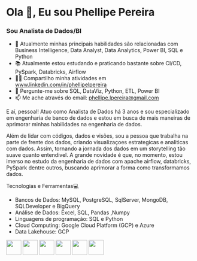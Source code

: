 #                                                                         Ola 👋, Eu sou Phellipe Pereira

###                                                                                 Sou Analista de Dados/BI

 
- 🌱 Atualmente minhas principais habilidades são relacionadas com Business Intelligence, Data Analyst, Data Analytics, Power BI, SQL e Python
- 📚 Atualmente estou estudando e praticando bastante sobre CI/CD, PySpark, Databricks, Airflow
- 👨‍💻 Compartilho minha atividades em www.linkedin.com/in/phellipelpereira
- 💬 Pergunte-me sobre SQL, DataViz, Python, ETL, Power BI
- 📫 Me ache através do email: phellipe.lpereira@gmail.com

E aí, pessoal! Atuo como Analista de Dados há 3 anos e sou especializado em engenharia de banco de dados e estou em busca de mais maneiras de aprimorar minhas habilidades na engenharia de dados.

Além de lidar com códigos, dados e visões, sou a pessoa que trabalha na parte de frente dos dados, criando visualizaçoes estrategicas e analiticas com dados. Assim, tornando a jornada dos dados em um storytelling tão suave quanto entendivel. A grande novidade é que, no momento, estou imerso no estudo da engenharia de dados com apache airflow, databricks, PySpark dentre outros, buscando aprimorar a forma como transformamos dados.

Tecnologias e Ferramentas💻

- Bancos de Dados: MySQL, PostgreSQL, SqlServer, MongoDB, SQLDeveloper e BigQuery
- Análise de Dados: Excel, SQL, Pandas ,Numpy
- Linguagens de programação: SQL e Python
- Cloud Computing: Google Cloud Platform (GCP) e Azure
- Data Lakehouse: GCP

<img loading="lazy" src="https://user-images.githubusercontent.com/92809543/147508656-c98f7a17-504e-40f2-b710-c5031c0198fd.png" width="40" height="40"/> <img loading="lazy" src="https://cdn.jsdelivr.net/gh/devicons/devicon@latest/icons/postgresql/postgresql-original-wordmark.svg" width="40" height="40"/> <img loading="lazy" src="https://user-images.githubusercontent.com/92809543/147505634-790c4187-0e0c-42cd-b3b5-b35c77c16347.png" width="40" height="40"/> <img loading="lazy" src="https://user-images.githubusercontent.com/92809543/147506791-fa632e59-58c0-423f-bfab-90184b5528ce.png" width="40" height="40"/> <img loading="lazy" src="https://user-images.githubusercontent.com/92809543/147506898-cf34755f-ee0d-484e-8239-cb1ecb4982e4.png" width="40" height="40"/> <img loading="lazy" src="https://user-images.githubusercontent.com/92809543/147509370-bfdc9029-5eb9-44ab-a551-d532b6efb0b7.png" width="40" height="40"/>

